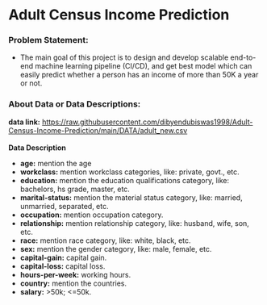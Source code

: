 # Adult Census Income Prediction 


### Problem Statement:
* The main goal of this project is to design and develop scalable end-to-end machine learning pipeline (CI/CD), and
get best model which can easily predict whether a person has an income of more than 50K a year or not.

### About Data or Data Descriptions:
**data link:** https://raw.githubusercontent.com/dibyendubiswas1998/Adult-Census-Income-Prediction/main/DATA/adult_new.csv <br><br>
**Data Description**<br>
* **age:** mention the age
* **workclass:** mention workclass categories, like: private, govt., etc.
* **education:** mention the education qualifications category, like: bachelors, hs grade, master, etc.
* **marital-status:** mention the material status category, like: married, unmarried, separated, etc.
* **occupation:** mention occupation category.
* **relationship:** mention relationship category, like: husband, wife, son, etc.
* **race:** mention race category, like: white, black, etc.
* **sex:** mention the gender category, like: male, female, etc.
* **capital-gain:** capital gain.
* **capital-loss:** capital loss.
* **hours-per-week:** working hours.
* **country:** mention the countries.
* **salary:** >50k;  <=50k.


